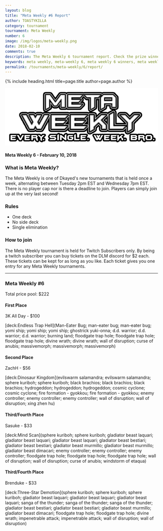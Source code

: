 ```yaml
---
layout: blog
title: "Meta Weekly #6 Report"
author: TOASTYKILLA
category: tournament
tournament: Meta Weekly
number: 6
image: /img/logos/meta-weekly.png
date: 2018-02-10
comments: true
description: The Meta Weekly 6 tournament report. Check the prize winners and their decks here.
keywords: meta weekly, meta-weekly 6, meta weekly 6 winners, meta weekly 6 decks, tournament
permalink: /tournaments/meta-weekly/6/report/
---
```


{% include heading.html title=page.title author=page.author %}

![](/img/logos/meta-weekly.png)


#### Meta Weekly 6 - February 10, 2018

### What is Meta Weekly?
The Meta Weekly is one of Dkayed's new tournaments that is held once a week, alternating between Tuesday 2pm EST and Wednesday 7pm EST. There is no player cap nor is there a deadline to join. Players can simply join up at the very last second!

### Rules
* One deck
* No side deck
* Single elimination

### How to join
The Meta Weekly tournament is held for Twitch Subscribers only. By being a twitch subscriber you can buy tickets on the DLM discord for $2 each. These tickets can be kept for as long as you like. Each ticket gives you one entry for any Meta Weekly tournaments.

----------

### Meta Weekly #6
Total price pool: $222

#### First Place
3K All Day - $100

[deck:Endless Trap Hell](Man-Eater Bug; man-eater bug; man-eater bug; yomi ship; yomi ship; yomi ship; ghostrick yuki-onna; d.d. warrior; d.d. warrior; d.d. warrior; burning land; floodgate trap hole; floodgate trap hole; floodgate trap hole; divine wrath; divine wrath; wall of disruption; curse of anubis; massivemorph; massivemorph; massivemorph)

#### Second Place
ZachH - $56

[deck:Dinosaur Kingdom](evilswarm salamandra; evilswarm salamandra; sphere kuriboh; sphere kuriboh; black brachios; black brachios; black brachios; hydrogeddon; hydrogeddon; hydrogeddon; cosmic cyclone; cosmic cyclone; fire formation - gyokkou; fire formation - gyokkou; enemy controller; enemy controller; enemy controller; wall of disruption; wall of disruption; xing zhen hu)

#### Third/Fourth Place
Sasuke - $33

[deck:Mind Scan](sphere kuriboh; sphere kuriboh; gladiator beast laquari; gladiator beast laquari; gladiator beast laquari; gladiator beast bestiari; gladiator beast bestiari; gladiator beast murmillo; gladiator beast murmillo; gladiator beast dimacari; enemy controller; enemy controller; enemy controller; floodgate trap hole; floodgate trap hole; floodgate trap hole;  wall of disruption; wall of disruption; curse of anubis; windstorm of etaqua)

#### Third/Fourth Place
Brenduke - $33

[deck:Three-Star Demotion](sphere kuriboh; sphere kuriboh; sphere kuriboh; gladiator beast laquari; gladiator beast laquari; gladiator beast laquari; sanga of the thunder; sanga of the thunder; sanga of the thunder;  gladiator beast bestiari; gladiator beast bestiari; gladiator beast murmillo; gladiator beast dimacari; floodgate trap hole; floodgate trap hole; divine wrath; impenetrable attack; impenetrable attack; wall of disruption; wall of disruption)
